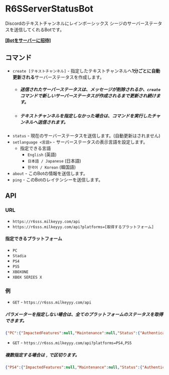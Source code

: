 # R6SServerStatusBot
Discordのテキストチャンネルにレインボーシックス シージのサーバーステータスを送信してくれるBotです。

[**[Botをサーバーに招待]**](https://discord.com/api/oauth2/authorize?client_id=990497421488451615&permissions=3072&scope=bot%20applications.commands)

## コマンド
- `create [テキストチャンネル]` - 指定したテキストチャンネルへ**1分ごとに自動更新される**サーバーステータスを作成します。
	- ##### 送信されたサーバーステータスは、メッセージが削除されるか、`create` コマンドで新しいサーバーステータスが作成されるまで更新され続けます。
	- ##### テキストチャンネルを指定しなかった場合は、コマンドを実行したチャンネルへ送信されます。
- `status` - 現在のサーバーステータスを送信します。(自動更新はされません)
- `setlanguage <言語>` - サーバーステータスの表示言語を設定します。
	- 指定できる言語
		- `English` (英語)
		- `日本語 / Japanese` (日本語)
		- `한국어 / Korean` (韓国語)
- `about` - このBotの情報を送信します。
- `ping` - このBotのレイテンシーを送信します。

## API
### URL
- `https://r6sss.milkeyyy.com/api`
- `https://r6sss.milkeyyy.com/api?platforms=[取得するプラットフォーム]`

#### 指定できるプラットフォーム
- `PC`
- `Stadia`
- `PS4`
- `PS5`
- `XBOXONE`
- `XBOX SERIES X`

### 例
- `GET` - `https://r6sss.milkeyyy.com/api`
##### パラメーターを指定しない場合は、全てのプラットフォームのステータスを取得できます。
```json
{"PC":{"ImpactedFeatures":null,"Maintenance":null,"Status":{"Authentication":"Operational","Connectivity":"Operational","Leaderboard":"Operational","Matchmaking":"Operational","Purchase":"Operational"}},"PS4":{"ImpactedFeatures":null,"Maintenance":null,"Status":{"Authentication":"Operational","Connectivity":"Operational","Leaderboard":"Operational","Matchmaking":"Operational","Purchase":"Operational"}},"PS5":{"ImpactedFeatures":null,"Maintenance":null,"Status":{"Authentication":"Operational","Connectivity":"Operational","Leaderboard":"Operational","Matchmaking":"Operational","Purchase":"Operational"}},"Stadia":{"ImpactedFeatures":null,"Maintenance":null,"Status":{"Authentication":"Operational","Connectivity":"Operational","Leaderboard":"Operational","Matchmaking":"Operational","Purchase":"Operational"}},"XBOX SERIES X":{"ImpactedFeatures":null,"Maintenance":null,"Status":{"Authentication":"Operational","Connectivity":"Operational","Leaderboard":"Operational","Matchmaking":"Operational","Purchase":"Operational"}},"XBOXONE":{"ImpactedFeatures":null,"Maintenance":null,"Status":{"Authentication":"Operational","Connectivity":"Operational","Leaderboard":"Operational","Matchmaking":"Operational","Purchase":"Operational"}},"_update_date":"Thu, 15 Dec 2022 15:26:58 GMT"}
```

- `GET` - `https://r6sss.milkeyyy.com/api?platforms=PS4,PS5`
##### 複数指定する場合は `,` で区切ります。
```json
{"PS4":{"ImpactedFeatures":null,"Maintenance":null,"Status":{"Authentication":"Operational","Connectivity":"Operational","Leaderboard":"Operational","Matchmaking":"Operational","Purchase":"Operational"}},"PS5":{"ImpactedFeatures":null,"Maintenance":null,"Status":{"Authentication":"Operational","Connectivity":"Operational","Leaderboard":"Operational","Matchmaking":"Operational","Purchase":"Operational"}}}
```